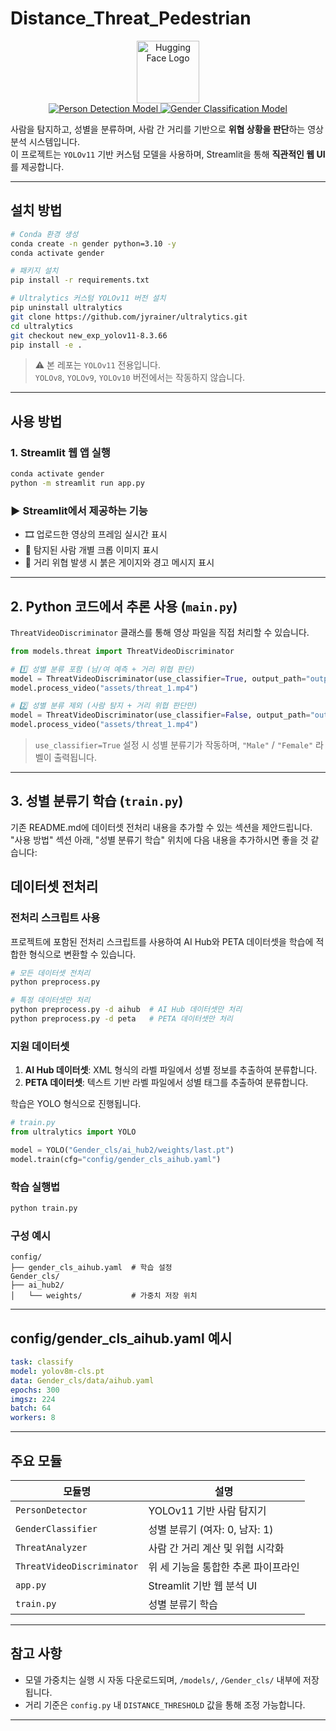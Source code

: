 # Distance_Threat_Pedestrian


<div align="center">
  <img src="https://pds.saramin.co.kr/company/logo/202208/26/rh7mst_fm5y-1purslx_logo.png" width="100" alt="Hugging Face Logo" />
</div>

<div align="center">
  <a href="https://huggingface.co/PIA-SPACE-LAB/PersonDet_v3.2.0">
    <img alt="Person Detection Model"
         src="https://img.shields.io/badge/🤗 View on Hugging Face-PersonDet_v3.2.0-yellow?style=flat-square" />
  </a>
  <a href="https://huggingface.co/PIA-SPACE-LAB/PersonGenderCls_v3.2.0">
        <img alt="Gender Classification Model"
            src="https://img.shields.io/badge/🤗 View on Hugging Face-GenderCls_v3.2.0-yellow?style=flat-square" />
  </a>
</div>


사람을 탐지하고, 성별을 분류하며, 사람 간 거리를 기반으로 **위협 상황을 판단**하는 영상 분석 시스템입니다.  
이 프로젝트는 `YOLOv11` 기반 커스텀 모델을 사용하며, Streamlit을 통해 **직관적인 웹 UI**를 제공합니다.

---

## 설치 방법

```bash
# Conda 환경 생성
conda create -n gender python=3.10 -y
conda activate gender

# 패키지 설치
pip install -r requirements.txt

# Ultralytics 커스텀 YOLOv11 버전 설치
pip uninstall ultralytics
git clone https://github.com/jyrainer/ultralytics.git
cd ultralytics
git checkout new_exp_yolov11-8.3.66
pip install -e .
```

> ⚠️ 본 레포는 `YOLOv11` 전용입니다.  
> `YOLOv8`, `YOLOv9`, `YOLOv10` 버전에서는 작동하지 않습니다.

---

## 사용 방법

###  1. Streamlit 웹 앱 실행

```bash
conda activate gender
python -m streamlit run app.py
```

### ▶️ Streamlit에서 제공하는 기능

- 🎞️ 업로드한 영상의 프레임 실시간 표시
- 👥 탐지된 사람 개별 크롭 이미지 표시
- 🚨 거리 위협 발생 시 붉은 게이지와 경고 메시지 표시

---

## 2. Python 코드에서 추론 사용 (`main.py`)

`ThreatVideoDiscriminator` 클래스를 통해 영상 파일을 직접 처리할 수 있습니다.

```python
from models.threat import ThreatVideoDiscriminator

# 1️⃣ 성별 분류 포함 (남/여 예측 + 거리 위협 판단)
model = ThreatVideoDiscriminator(use_classifier=True, output_path="output/result1.mp4")
model.process_video("assets/threat_1.mp4")

# 2️⃣ 성별 분류 제외 (사람 탐지 + 거리 위협 판단만)
model = ThreatVideoDiscriminator(use_classifier=False, output_path="output/result2.mp4")
model.process_video("assets/threat_1.mp4")
```

> `use_classifier=True` 설정 시 성별 분류기가 작동하며, `"Male"` / `"Female"` 라벨이 출력됩니다.

---

## 3. 성별 분류기 학습 (`train.py`)

기존 README.md에 데이터셋 전처리 내용을 추가할 수 있는 섹션을 제안드립니다. "사용 방법" 섹션 아래, "성별 분류기 학습" 위치에 다음 내용을 추가하시면 좋을 것 같습니다:

## 데이터셋 전처리

### 전처리 스크립트 사용

프로젝트에 포함된 전처리 스크립트를 사용하여 AI Hub와 PETA 데이터셋을 학습에 적합한 형식으로 변환할 수 있습니다.

```bash
# 모든 데이터셋 전처리
python preprocess.py

# 특정 데이터셋만 처리
python preprocess.py -d aihub  # AI Hub 데이터셋만 처리 
python preprocess.py -d peta   # PETA 데이터셋만 처리
```

### 지원 데이터셋

1. **AI Hub 데이터셋**: XML 형식의 라벨 파일에서 성별 정보를 추출하여 분류합니다.
2. **PETA 데이터셋**: 텍스트 기반 라벨 파일에서 성별 태그를 추출하여 분류합니다.

학습은 YOLO 형식으로 진행됩니다.

```python
# train.py
from ultralytics import YOLO

model = YOLO("Gender_cls/ai_hub2/weights/last.pt")
model.train(cfg="config/gender_cls_aihub.yaml")
```


### 학습 실행법

```bash
python train.py
```

### 구성 예시

```
config/
├── gender_cls_aihub.yaml  # 학습 설정
Gender_cls/
├── ai_hub2/
│   └── weights/           # 가중치 저장 위치
```

---

## config/gender_cls_aihub.yaml 예시

```yaml
task: classify
model: yolov8m-cls.pt
data: Gender_cls/data/aihub.yaml
epochs: 300
imgsz: 224
batch: 64
workers: 8
```

---

## 주요 모듈

| 모듈명 | 설명 |
|--------|------|
| `PersonDetector` | YOLOv11 기반 사람 탐지기 |
| `GenderClassifier` | 성별 분류기 (여자: 0, 남자: 1) |
| `ThreatAnalyzer` | 사람 간 거리 계산 및 위협 시각화 |
| `ThreatVideoDiscriminator` | 위 세 기능을 통합한 추론 파이프라인 |
| `app.py` | Streamlit 기반 웹 분석 UI |
| `train.py` | 성별 분류기 학습 |

---

## 참고 사항

- 모델 가중치는 실행 시 자동 다운로드되며, `/models/`, `/Gender_cls/` 내부에 저장됩니다.
- 거리 기준은 `config.py` 내 `DISTANCE_THRESHOLD` 값을 통해 조정 가능합니다.

---

